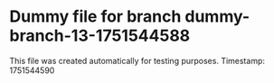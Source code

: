 # Dummy file for branch dummy-branch-13-1751544588

This file was created automatically for testing purposes.
Timestamp: 1751544590